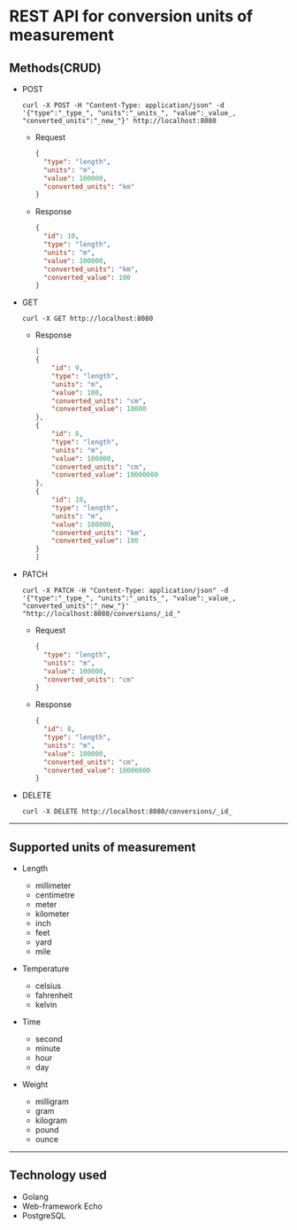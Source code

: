 # REST API for conversion  units of measurement

## Methods(CRUD)
- POST
  ```shell
  curl -X POST -H "Content-Type: application/json" -d '{"type":"_type_", "units":"_units_", "value":_value_, "converted_units":"_new_"}' http://localhost:8080 
  ```
  - Request
    ```json
    {
      "type": "length",
      "units": "m",
      "value": 100000,
      "converted_units": "km"
    }

    ```
 
    
  - Response
    ```json
    {
      "id": 10,
      "type": "length",
      "units": "m",
      "value": 100000,
      "converted_units": "km",
      "converted_value": 100
    }
    ```
  
  
- GET
  ```shell
  curl -X GET http://localhost:8080
  ```

  - Response
    ```json
    [
    {
        "id": 9,
        "type": "length",
        "units": "m",
        "value": 100,
        "converted_units": "cm",
        "converted_value": 10000
    },
    {
        "id": 8,
        "type": "length",
        "units": "m",
        "value": 100000,
        "converted_units": "cm",
        "converted_value": 10000000
    },
    {
        "id": 10,
        "type": "length",
        "units": "m",
        "value": 100000,
        "converted_units": "km",
        "converted_value": 100
    }
    ]
    ```

- PATCH
  ```shell
  curl -X PATCH -H "Content-Type: application/json" -d '{"type":"_type_", "units":"_units_", "value":_value_, "converted_units":"_new_"}' "http://localhost:8080/conversions/_id_"
  ```

  - Request
    ```json
    {
      "type": "length",
      "units": "m",
      "value": 100000,
      "converted_units": "cm"
    }
    ```
  - Response
    ```json
    {
      "id": 8,
      "type": "length",
      "units": "m",
      "value": 100000,
      "converted_units": "cm",
      "converted_value": 10000000
    }
    ```
    
- DELETE
  ```shell
  curl -X DELETE http://localhost:8080/conversions/_id_
  ```
***

## Supported units of measurement
- Length
  - millimeter
  - centimetre
  - meter
  - kilometer
  - inch
  - feet
  - yard
  - mile
    
- Temperature
  - celsius
  - fahrenheit
  - kelvin
    
- Time
  - second
  - minute
  - hour
  - day
    
- Weight
  - milligram
  - gram
  - kilogram
  - pound
  - ounce

***

## Technology used
- Golang
- Web-framework Echo 
- PostgreSQL

    
